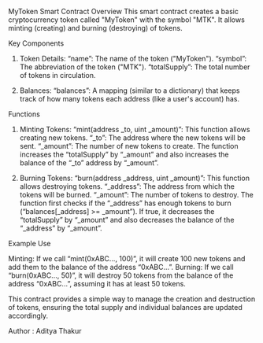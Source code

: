 MyToken Smart Contract
Overview
This smart contract creates a basic cryptocurrency token called "MyToken" with the symbol "MTK". It allows minting (creating) and burning (destroying) of tokens.

Key Components

1. Token Details: 
    “name”: The name of the token ("MyToken").
    “symbol”: The abbreviation of the token ("MTK").
    “totalSupply”: The total number of tokens in circulation.

2. Balances:
    “balances”: A mapping (similar to a dictionary) that keeps track of how many tokens each address (like a user's account) has.

Functions

1. Minting Tokens:
    “mint(address _to, uint _amount)”: This function allows creating new tokens.
    “_to”: The address where the new tokens will be sent.
    “_amount”: The number of new tokens to create.
      The function increases the “totalSupply” by “_amount” and also increases the balance of the “_to” address by “_amount”.

2. Burning Tokens:
 “burn(address _address, uint _amount)”: This function allows destroying tokens.
 “_address”: The address from which the tokens will be burned.
 “_amount”: The number of tokens to destroy.
      The function first checks if the “_address” has enough tokens to burn (“balances[_address] >= _amount”). If true, it decreases the “totalSupply” by “_amount” and also decreases the balance of the “_address” by “_amount”.

Example Use

 Minting: If we call “mint(0xABC..., 100)”, it will create 100 new tokens and add them to the balance of the address “0xABC...”.
 Burning: If we call “burn(0xABC..., 50)”, it will destroy 50 tokens from the balance of the address “0xABC...”, assuming it has at least 50 tokens.

This contract provides a simple way to manage the creation and destruction of tokens, ensuring the total supply and individual balances are updated accordingly.

Author : Aditya Thakur
